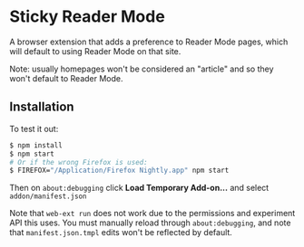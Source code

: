# Sticky Reader Mode

A browser extension that adds a preference to Reader Mode pages, which will default to using Reader Mode on that site.

Note: usually homepages won't be considered an "article" and so they won't default to Reader Mode.

## Installation

To test it out:

```sh
$ npm install
$ npm start
# Or if the wrong Firefox is used:
$ FIREFOX="/Application/Firefox Nightly.app" npm start
```

Then on `about:debugging` click **Load Temporary Add-on...** and select `addon/manifest.json`

Note that `web-ext run` does not work due to the permissions and experiment API this uses. You must manually reload through `about:debugging`, and note that `manifest.json.tmpl` edits won't be reflected by default.
